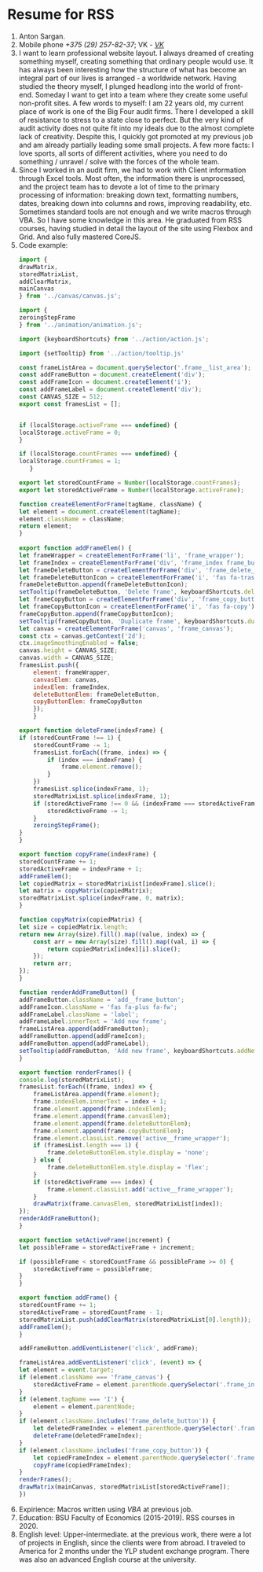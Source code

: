 # Resume for RSS
1. Anton Sargan.
2. Mobile phone *+375 (29) 257-82-37*; VK - *[VK](https://vk.com/qlixor)*
3. I want to learn professional website layout. I always dreamed of creating something myself, creating something that ordinary people would use. It has always been interesting how the structure of what has become an integral part of our lives is arranged - a worldwide network. Having studied the theory myself, I plunged headlong into the world of front-end. Someday I want to get into a team where they create some useful non-profit sites. A few words to myself: I am 22 years old, my current place of work is one of the Big Four audit firms. There I developed a skill of resistance to stress to a state close to perfect. But the very kind of audit activity does not quite fit into my ideals due to the almost complete lack of creativity. Despite this, I quickly got promoted at my previous job and am already partially leading some small projects. A few more facts: I love sports, all sorts of different activities, where you need to do something / unravel / solve with the forces of the whole team.
4. Since I worked in an audit firm, we had to work with Client information through Excel tools. Most often, the information there is unprocessed, and the project team has to devote a lot of time to the primary processing of information: breaking down text, formatting numbers, dates, breaking down into columns and rows, improving readability, etc. Sometimes standard tools are not enough and we write macros through VBA. So I have some knowledge in this area. He graduated from RSS courses, having studied in detail the layout of the site using Flexbox and Grid. And also fully mastered CoreJS.
5. Code example:
    ```javascript
    import {
    drawMatrix,
    storedMatrixList,
    addClearMatrix,
    mainCanvas
    } from '../canvas/canvas.js';

    import {
    zeroingStepFrame
    } from '../animation/animation.js';

    import {keyboardShortcuts} from '../action/action.js';

    import {setTooltip} from '../action/tooltip.js'

    const frameListArea = document.querySelector('.frame__list_area');
    const addFrameButton = document.createElement('div');
    const addFrameIcon = document.createElement('i');
    const addFrameLabel = document.createElement('div');
    const CANVAS_SIZE = 512;
    export const framesList = [];


    if (localStorage.activeFrame === undefined) {
    localStorage.activeFrame = 0;
    }

    if (localStorage.countFrames === undefined) {
    localStorage.countFrames = 1;
       }

    export let storedCountFrame = Number(localStorage.countFrames);
    export let storedActiveFrame = Number(localStorage.activeFrame);
 
    function createElementForFrame(tagName, className) {
    let element = document.createElement(tagName);
    element.className = className;
    return element;
    }
      
    export function addFrameElem() {
    let frameWrapper = createElementForFrame('li', 'frame_wrapper');
    let frameIndex = createElementForFrame('div', 'frame_index frame_button');
    let frameDeleteButton = createElementForFrame('div', 'frame_delete_button frame_button');
    let frameDeleteButtonIcon = createElementForFrame('i', 'fas fa-trash-alt');
    frameDeleteButton.append(frameDeleteButtonIcon);
    setTooltip(frameDeleteButton, 'Delete frame', keyboardShortcuts.deleteFrame);
    let frameCopyButton = createElementForFrame('div', 'frame_copy_button frame_button');
    let frameCopyButtonIcon = createElementForFrame('i', 'fas fa-copy');
    frameCopyButton.append(frameCopyButtonIcon);
    setTooltip(frameCopyButton, 'Duplicate frame', keyboardShortcuts.duplicateFrame);
    let canvas = createElementForFrame('canvas', 'frame_canvas');
    const ctx = canvas.getContext('2d');
    ctx.imageSmoothingEnabled = false;
    canvas.height = CANVAS_SIZE;
    canvas.width = CANVAS_SIZE;
    framesList.push({
        element: frameWrapper,
        canvasElem: canvas,
        indexElem: frameIndex,
        deleteButtonElem: frameDeleteButton,
        copyButtonElem: frameCopyButton
        });
        }

    export function deleteFrame(indexFrame) {
    if (storedCountFrame !== 1) {
        storedCountFrame -= 1;
        framesList.forEach((frame, index) => {
            if (index === indexFrame) {
                frame.element.remove();
            }
        })
        framesList.splice(indexFrame, 1);
        storedMatrixList.splice(indexFrame, 1);
        if (storedActiveFrame !== 0 && (indexFrame === storedActiveFrame || indexFrame < storedActiveFrame)) {
            storedActiveFrame -= 1;
        }
        zeroingStepFrame();
    }
   }

    export function copyFrame(indexFrame) {
    storedCountFrame += 1;
    storedActiveFrame = indexFrame + 1;
    addFrameElem();
    let copiedMatrix = storedMatrixList[indexFrame].slice();
    let matrix = copyMatrix(copiedMatrix);
    storedMatrixList.splice(indexFrame, 0, matrix);
   }

    function copyMatrix(copiedMatrix) {
    let size = copiedMatrix.length;
    return new Array(size).fill().map((value, index) => {
        const arr = new Array(size).fill().map((val, i) => {
            return copiedMatrix[index][i].slice();
        });
        return arr;
    });
    }

    function renderAddFrameButton() {
    addFrameButton.className = 'add__frame_button';
    addFrameIcon.className = 'fas fa-plus fa-fw';
    addFrameLabel.className = 'label';
    addFrameLabel.innerText = 'Add new frame';
    frameListArea.append(addFrameButton);
    addFrameButton.append(addFrameIcon);
    addFrameButton.append(addFrameLabel);
    setTooltip(addFrameButton, 'Add new frame', keyboardShortcuts.addNewFrame);
    }

    export function renderFrames() {
    console.log(storedMatrixList);
    framesList.forEach((frame, index) => {
        frameListArea.append(frame.element);
        frame.indexElem.innerText = index + 1;
        frame.element.append(frame.indexElem);
        frame.element.append(frame.canvasElem);
        frame.element.append(frame.deleteButtonElem);
        frame.element.append(frame.copyButtonElem);
        frame.element.classList.remove('active__frame_wrapper');
        if (framesList.length === 1) {
            frame.deleteButtonElem.style.display = 'none';
        } else {
            frame.deleteButtonElem.style.display = 'flex';
        }
        if (storedActiveFrame === index) {
            frame.element.classList.add('active__frame_wrapper');
        }
        drawMatrix(frame.canvasElem, storedMatrixList[index]);
    });
    renderAddFrameButton();
    }

    export function setActiveFrame(increment) {
    let possibleFrame = storedActiveFrame + increment;

    if (possibleFrame < storedCountFrame && possibleFrame >= 0) {
        storedActiveFrame = possibleFrame;
    }
    }

    export function addFrame() {
    storedCountFrame += 1;
    storedActiveFrame = storedCountFrame - 1;
    storedMatrixList.push(addClearMatrix(storedMatrixList[0].length));
    addFrameElem();
   }

   addFrameButton.addEventListener('click', addFrame);

    frameListArea.addEventListener('click', (event) => {
    let element = event.target;
    if (element.className === 'frame_canvas') {
        storedActiveFrame = element.parentNode.querySelector('.frame_index').innerText - 1;
    }
    if (element.tagName === 'I') {
        element = element.parentNode;
    }
    if (element.className.includes('frame_delete_button')) {
        let deletedFrameIndex = element.parentNode.querySelector('.frame_index').innerText - 1;
        deleteFrame(deletedFrameIndex);
    }
    if (element.className.includes('frame_copy_button')) {
        let copiedFrameIndex = element.parentNode.querySelector('.frame_index').innerText - 1;
        copyFrame(copiedFrameIndex);
    }
    renderFrames();
    drawMatrix(mainCanvas, storedMatrixList[storedActiveFrame]);
   })
   ```
6. Expirience:  Macros written using *VBA* at previous job.
7. Education: BSU Faculty of Economics (2015-2019). RSS courses in 2020.
8. English level: Upper-intermediate. at the previous work, there were a lot of projects in English, since the clients were from abroad. I traveled to America for 2 months under the YLP student exchange program. There was also an advanced English course at the university.

